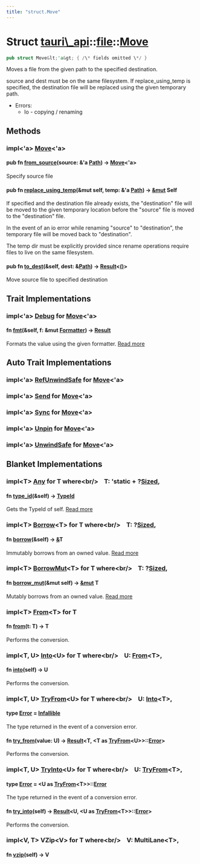 ```yaml
---
title: "struct.Move"
---
```


Struct [tauri\\\_api](/docs/api/rust/tauri\_api/../index.html)::[file](/docs/api/rust/tauri\_api/index.html)::[Move](/docs/api/rust/tauri\_api/)
================================================================================================================================================

```rust
pub struct Move&lt;'a&gt; { /\* fields omitted \*/ }
```

Moves a file from the given path to the specified destination.

<span>source</span> and <span>dest</span> must be on the same filesystem. If <span>replace\_using\_temp</span> is specified, the destination file will be replaced using the given temporary path.

*   Errors:
    *   Io - copying / renaming

Methods
-------

### <span>impl&lt;'a&gt; [Move](/docs/api/rust/tauri\_api/../../tauri\_api/file/struct.Move.html "struct tauri\_api::file::Move")&lt;'a&gt;</span>

#### <span>pub fn [from\_source](/docs/api/rust/tauri\_api/about:blank#method.from\_source)(source: &'a [Path](https://doc.rust-lang.org/nightly/std/path/struct.Path.html "struct std::path::Path")) -&gt; [Move](/docs/api/rust/tauri\_api/../../tauri\_api/file/struct.Move.html "struct tauri\_api::file::Move")&lt;'a&gt;</span>

Specify source file

#### <span>pub fn [replace\_using\_temp](/docs/api/rust/tauri\_api/about:blank#method.replace\_using\_temp)(&mut self, temp: &'a [Path](https://doc.rust-lang.org/nightly/std/path/struct.Path.html "struct std::path::Path")) -&gt; [&mut](https://doc.rust-lang.org/nightly/std/primitive.reference.html) Self</span>

If specified and the destination file already exists, the "destination" file will be moved to the given temporary location before the "source" file is moved to the "destination" file.

In the event of an <span>io</span> error while renaming "source" to "destination", the temporary file will be moved back to "destination".

The <span>temp</span> dir must be explicitly provided since <span>rename</span> operations require files to live on the same filesystem.

#### <span>pub fn [to\_dest](/docs/api/rust/tauri\_api/about:blank#method.to\_dest)(&self, dest: &[Path](https://doc.rust-lang.org/nightly/std/path/struct.Path.html "struct std::path::Path")) -&gt; [Result](/docs/api/rust/tauri\_api/../../tauri\_api/type.Result.html "type tauri\_api::Result")&lt;[()](https://doc.rust-lang.org/nightly/std/primitive.unit.html)&gt;</span>

Move source file to specified destination

Trait Implementations
---------------------

### <span>impl&lt;'a&gt; [Debug](https://doc.rust-lang.org/nightly/core/fmt/trait.Debug.html "trait core::fmt::Debug") for [Move](/docs/api/rust/tauri\_api/../../tauri\_api/file/struct.Move.html "struct tauri\_api::file::Move")&lt;'a&gt;</span>

#### <span>fn [fmt](https://doc.rust-lang.org/nightly/core/fmt/trait.Debug.html#tymethod.fmt)(&self, f: &mut [Formatter](https://doc.rust-lang.org/nightly/core/fmt/struct.Formatter.html "struct core::fmt::Formatter")) -&gt; [Result](https://doc.rust-lang.org/nightly/core/fmt/type.Result.html "type core::fmt::Result")</span>

Formats the value using the given formatter. [Read more](https://doc.rust-lang.org/nightly/core/fmt/trait.Debug.html#tymethod.fmt)

Auto Trait Implementations
--------------------------

### <span>impl&lt;'a&gt; [RefUnwindSafe](https://doc.rust-lang.org/nightly/std/panic/trait.RefUnwindSafe.html "trait std::panic::RefUnwindSafe") for [Move](/docs/api/rust/tauri\_api/../../tauri\_api/file/struct.Move.html "struct tauri\_api::file::Move")&lt;'a&gt;</span>

### <span>impl&lt;'a&gt; [Send](https://doc.rust-lang.org/nightly/core/marker/trait.Send.html "trait core::marker::Send") for [Move](/docs/api/rust/tauri\_api/../../tauri\_api/file/struct.Move.html "struct tauri\_api::file::Move")&lt;'a&gt;</span>

### <span>impl&lt;'a&gt; [Sync](https://doc.rust-lang.org/nightly/core/marker/trait.Sync.html "trait core::marker::Sync") for [Move](/docs/api/rust/tauri\_api/../../tauri\_api/file/struct.Move.html "struct tauri\_api::file::Move")&lt;'a&gt;</span>

### <span>impl&lt;'a&gt; [Unpin](https://doc.rust-lang.org/nightly/core/marker/trait.Unpin.html "trait core::marker::Unpin") for [Move](/docs/api/rust/tauri\_api/../../tauri\_api/file/struct.Move.html "struct tauri\_api::file::Move")&lt;'a&gt;</span>

### <span>impl&lt;'a&gt; [UnwindSafe](https://doc.rust-lang.org/nightly/std/panic/trait.UnwindSafe.html "trait std::panic::UnwindSafe") for [Move](/docs/api/rust/tauri\_api/../../tauri\_api/file/struct.Move.html "struct tauri\_api::file::Move")&lt;'a&gt;</span>

Blanket Implementations
-----------------------

### <span>impl&lt;T&gt; [Any](https://doc.rust-lang.org/nightly/core/any/trait.Any.html "trait core::any::Any") for T where&lt;br/&gt;    T: 'static + ?[Sized](https://doc.rust-lang.org/nightly/core/marker/trait.Sized.html "trait core::marker::Sized"),</span> 

#### <span>fn [type\_id](https://doc.rust-lang.org/nightly/core/any/trait.Any.html#tymethod.type\_id)(&self) -&gt; [TypeId](https://doc.rust-lang.org/nightly/core/any/struct.TypeId.html "struct core::any::TypeId")</span>

Gets the <span>TypeId</span> of <span>self</span>. [Read more](https://doc.rust-lang.org/nightly/core/any/trait.Any.html#tymethod.type\_id)

### <span>impl&lt;T&gt; [Borrow](https://doc.rust-lang.org/nightly/core/borrow/trait.Borrow.html "trait core::borrow::Borrow")&lt;T&gt; for T where&lt;br/&gt;    T: ?[Sized](https://doc.rust-lang.org/nightly/core/marker/trait.Sized.html "trait core::marker::Sized"),</span> 

#### <span>fn [borrow](https://doc.rust-lang.org/nightly/core/borrow/trait.Borrow.html#tymethod.borrow)(&self) -&gt; [&](https://doc.rust-lang.org/nightly/std/primitive.reference.html)T</span>

Immutably borrows from an owned value. [Read more](https://doc.rust-lang.org/nightly/core/borrow/trait.Borrow.html#tymethod.borrow)

### <span>impl&lt;T&gt; [BorrowMut](https://doc.rust-lang.org/nightly/core/borrow/trait.BorrowMut.html "trait core::borrow::BorrowMut")&lt;T&gt; for T where&lt;br/&gt;    T: ?[Sized](https://doc.rust-lang.org/nightly/core/marker/trait.Sized.html "trait core::marker::Sized"),</span> 

#### <span>fn [borrow\_mut](https://doc.rust-lang.org/nightly/core/borrow/trait.BorrowMut.html#tymethod.borrow\_mut)(&mut self) -&gt; [&mut](https://doc.rust-lang.org/nightly/std/primitive.reference.html) T</span>

Mutably borrows from an owned value. [Read more](https://doc.rust-lang.org/nightly/core/borrow/trait.BorrowMut.html#tymethod.borrow\_mut)

### <span>impl&lt;T&gt; [From](https://doc.rust-lang.org/nightly/core/convert/trait.From.html "trait core::convert::From")&lt;T&gt; for T</span>

#### <span>fn [from](https://doc.rust-lang.org/nightly/core/convert/trait.From.html#tymethod.from)(t: T) -&gt; T</span>

Performs the conversion.

### <span>impl&lt;T, U&gt; [Into](https://doc.rust-lang.org/nightly/core/convert/trait.Into.html "trait core::convert::Into")&lt;U&gt; for T where&lt;br/&gt;    U: [From](https://doc.rust-lang.org/nightly/core/convert/trait.From.html "trait core::convert::From")&lt;T&gt;,</span> 

#### <span>fn [into](https://doc.rust-lang.org/nightly/core/convert/trait.Into.html#tymethod.into)(self) -&gt; U</span>

Performs the conversion.

### <span>impl&lt;T, U&gt; [TryFrom](https://doc.rust-lang.org/nightly/core/convert/trait.TryFrom.html "trait core::convert::TryFrom")&lt;U&gt; for T where&lt;br/&gt;    U: [Into](https://doc.rust-lang.org/nightly/core/convert/trait.Into.html "trait core::convert::Into")&lt;T&gt;,</span> 

#### <span>type [Error](https://doc.rust-lang.org/nightly/core/convert/trait.TryFrom.html#associatedtype.Error) = [Infallible](https://doc.rust-lang.org/nightly/core/convert/enum.Infallible.html "enum core::convert::Infallible")</span>

The type returned in the event of a conversion error.

#### <span>fn [try\_from](https://doc.rust-lang.org/nightly/core/convert/trait.TryFrom.html#tymethod.try\_from)(value: U) -&gt; [Result](https://doc.rust-lang.org/nightly/core/result/enum.Result.html "enum core::result::Result")&lt;T, &lt;T as [TryFrom](https://doc.rust-lang.org/nightly/core/convert/trait.TryFrom.html "trait core::convert::TryFrom")&lt;U&gt;&gt;::[Error](https://doc.rust-lang.org/nightly/core/convert/trait.TryFrom.html#associatedtype.Error "type core::convert::TryFrom::Error")&gt;</span>

Performs the conversion.

### <span>impl&lt;T, U&gt; [TryInto](https://doc.rust-lang.org/nightly/core/convert/trait.TryInto.html "trait core::convert::TryInto")&lt;U&gt; for T where&lt;br/&gt;    U: [TryFrom](https://doc.rust-lang.org/nightly/core/convert/trait.TryFrom.html "trait core::convert::TryFrom")&lt;T&gt;,</span> 

#### <span>type [Error](https://doc.rust-lang.org/nightly/core/convert/trait.TryInto.html#associatedtype.Error) = &lt;U as [TryFrom](https://doc.rust-lang.org/nightly/core/convert/trait.TryFrom.html "trait core::convert::TryFrom")&lt;T&gt;&gt;::[Error](https://doc.rust-lang.org/nightly/core/convert/trait.TryFrom.html#associatedtype.Error "type core::convert::TryFrom::Error")</span>

The type returned in the event of a conversion error.

#### <span>fn [try\_into](https://doc.rust-lang.org/nightly/core/convert/trait.TryInto.html#tymethod.try\_into)(self) -&gt; [Result](https://doc.rust-lang.org/nightly/core/result/enum.Result.html "enum core::result::Result")&lt;U, &lt;U as [TryFrom](https://doc.rust-lang.org/nightly/core/convert/trait.TryFrom.html "trait core::convert::TryFrom")&lt;T&gt;&gt;::[Error](https://doc.rust-lang.org/nightly/core/convert/trait.TryFrom.html#associatedtype.Error "type core::convert::TryFrom::Error")&gt;</span>

Performs the conversion.

### <span>impl&lt;V, T&gt; VZip&lt;V&gt; for T where&lt;br/&gt;    V: MultiLane&lt;T&gt;,</span> 

#### <span>fn [vzip](/docs/api/rust/tauri\_api/about:blank#method.vzip)(self) -&gt; V</span>
      